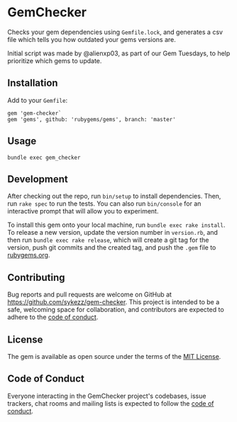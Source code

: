 # GemChecker

Checks your gem dependencies using `Gemfile.lock`, and generates a csv file which tells you how outdated your gems versions are.

Initial script was made by @alienxp03, as part of our Gem Tuesdays, to help prioritize which gems to update.

## Installation

Add to your `Gemfile`:

    gem 'gem-checker`
    gem 'gems', github: 'rubygems/gems', branch: 'master'

## Usage

    bundle exec gem_checker

## Development

After checking out the repo, run `bin/setup` to install dependencies. Then, run `rake spec` to run the tests. You can also run `bin/console` for an interactive prompt that will allow you to experiment.

To install this gem onto your local machine, run `bundle exec rake install`. To release a new version, update the version number in `version.rb`, and then run `bundle exec rake release`, which will create a git tag for the version, push git commits and the created tag, and push the `.gem` file to [rubygems.org](https://rubygems.org).

## Contributing

Bug reports and pull requests are welcome on GitHub at https://github.com/sykezz/gem-checker. This project is intended to be a safe, welcoming space for collaboration, and contributors are expected to adhere to the [code of conduct](https://github.com/sykezz/gem-checker/blob/main/CODE_OF_CONDUCT.md).

## License

The gem is available as open source under the terms of the [MIT License](https://opensource.org/licenses/MIT).

## Code of Conduct

Everyone interacting in the GemChecker project's codebases, issue trackers, chat rooms and mailing lists is expected to follow the [code of conduct](https://github.com/sykezz/gem-checker/blob/main/CODE_OF_CONDUCT.md).
